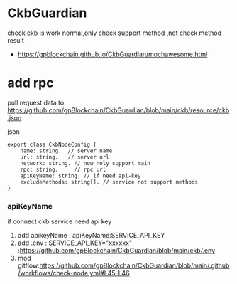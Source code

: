 # CkbGuardian
check ckb is work normal,only check support method ,not check method result
- https://gpblockchain.github.io/CkbGuardian/mochawesome.html

# add rpc 

pull request data to  https://github.com/gpBlockchain/CkbGuardian/blob/main/ckb/resource/ckb.json

json 
```
export class CkbNodeConfig {
    name: string.  // server name
    url: string.   // server url 
    network: string. // now noly support main 
    rpc: string.     // rpc url 
    apiKeyName: string. // if need api-key 
    excludeMethods: string[]. // service not support methods 
}
```

### apiKeyName
if connect ckb service need api key 
1. add apikeyName : apiKeyName:SERVICE_API_KEY
2. add .env : SERVICE_API_KEY="xxxxxx" :https://github.com/gpBlockchain/CkbGuardian/blob/main/ckb/.env
3. mod gitflow:https://github.com/gpBlockchain/CkbGuardian/blob/main/.github/workflows/check-node.yml#L45-L46
